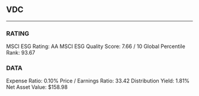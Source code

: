 ## VDC
----
### RATING

MSCI ESG Rating:		AA
MSCI ESG Quality Score:		7.66 / 10
Global Percentile Rank:		93.67
### DATA

Expense Ratio:		0.10%
Price / Earnings Ratio:		33.42
Distribution Yield:		1.81%
Net Asset Value:		$158.98
